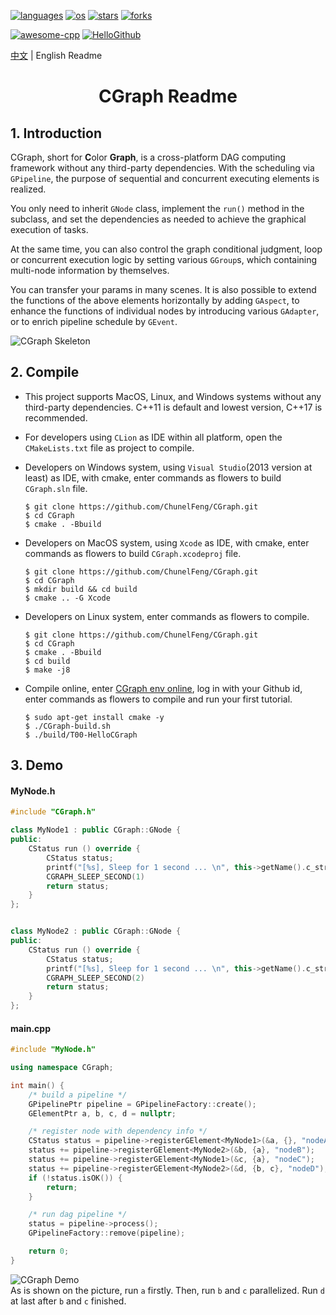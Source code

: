 <p align="left">
  <a href="https://github.com/ChunelFeng/CGraph"><img src="https://badgen.net/badge/langs/C++/cyan?list=1" alt="languages"></a>
  <a href="https://github.com/ChunelFeng/CGraph"><img src="https://badgen.net/badge/os/MacOS,Linux,Windows/cyan?list=1" alt="os"></a>
  <a href="https://github.com/ChunelFeng/CGraph/stargazers"><img src="https://badgen.net/github/stars/ChunelFeng/CGraph?color=cyan" alt="stars"></a>
  <a href="https://github.com/ChunelFeng/CGraph/network/members"><img src="https://badgen.net/github/forks/ChunelFeng/CGraph?color=cyan" alt="forks"></a>
</p>

[![awesome-cpp](https://badgen.net/badge/icon/awesome-cpp/purple?icon=awesome&label&color)](https://github.com/fffaraz/awesome-cpp)
[![HelloGithub](https://badgen.net/badge/icon/HelloGithub/purple?icon=awesome&label&color)](https://github.com/521xueweihan/HelloGitHub/blob/master/content/HelloGitHub70.md)

[中文](README.md) | English Readme

<h1 align="center">
  CGraph Readme
</h1>

## 1. Introduction

CGraph, short for <b>C</b>olor <b>Graph</b>, is a cross-platform DAG computing framework without any third-party dependencies. With the scheduling via `GPipeline`, the purpose of sequential and concurrent executing elements is realized.

You only need to inherit `GNode` class, implement the `run()` method in the subclass, and set the dependencies as needed to achieve the graphical execution of tasks.

At the same time, you can also control the graph conditional judgment, loop or concurrent execution logic by setting various `GGroup`s, which containing multi-node information by themselves.

You can transfer your params in many scenes. It is also possible to extend the functions of the above elements horizontally by adding `GAspect`, to enhance the functions of individual nodes by introducing various `GAdapter`, or to enrich pipeline schedule by `GEvent`.

![CGraph Skeleton](https://github.com/ChunelFeng/CGraph/blob/main/doc/image/CGraph%20Skeleton.jpg)
<br>

## 2. Compile
* This project supports MacOS, Linux, and Windows systems without any third-party dependencies. C++11 is default and lowest version, C++17 is recommended.
  
* For developers using `CLion` as IDE within all platform, open the `CMakeLists.txt` file as project to compile.

* Developers on Windows system, using `Visual Studio`(2013 version at least) as IDE, with cmake, enter commands as flowers to build `CGraph.sln` file.
  ```shell
  $ git clone https://github.com/ChunelFeng/CGraph.git
  $ cd CGraph
  $ cmake . -Bbuild
  ```

* Developers on MacOS system, using `Xcode` as IDE, with cmake, enter commands as flowers to build `CGraph.xcodeproj` file.
  ```shell
  $ git clone https://github.com/ChunelFeng/CGraph.git
  $ cd CGraph
  $ mkdir build && cd build
  $ cmake .. -G Xcode
  ```

* Developers on Linux system, enter commands as flowers to compile.
  ```shell
  $ git clone https://github.com/ChunelFeng/CGraph.git
  $ cd CGraph
  $ cmake . -Bbuild
  $ cd build
  $ make -j8
  ```

* Compile online, enter [CGraph env online](https://gitpod.io/#/github.com/ChunelFeng/CGraph), log in with your Github id, enter commands as flowers to compile and run your first tutorial.
  ```shell
  $ sudo apt-get install cmake -y
  $ ./CGraph-build.sh
  $ ./build/T00-HelloCGraph
  ```

## 3. Demo

#### MyNode.h
```cpp
#include "CGraph.h"

class MyNode1 : public CGraph::GNode {
public:
    CStatus run () override {
        CStatus status;
        printf("[%s], Sleep for 1 second ... \n", this->getName().c_str());
        CGRAPH_SLEEP_SECOND(1)
        return status;
    }
};


class MyNode2 : public CGraph::GNode {
public:
    CStatus run () override {
        CStatus status;
        printf("[%s], Sleep for 1 second ... \n", this->getName().c_str());
        CGRAPH_SLEEP_SECOND(2)
        return status;
    }
};
```

#### main.cpp
```cpp
#include "MyNode.h"

using namespace CGraph;

int main() {
    /* build a pipeline */
    GPipelinePtr pipeline = GPipelineFactory::create();
    GElementPtr a, b, c, d = nullptr;

    /* register node with dependency info */
    CStatus status = pipeline->registerGElement<MyNode1>(&a, {}, "nodeA");    // register nodeA with no dependency
    status += pipeline->registerGElement<MyNode2>(&b, {a}, "nodeB");    // b depends a
    status += pipeline->registerGElement<MyNode1>(&c, {a}, "nodeC");
    status += pipeline->registerGElement<MyNode2>(&d, {b, c}, "nodeD");    // d depends b and c
    if (!status.isOK()) {
        return;
    }

    /* run dag pipeline */
    status = pipeline->process();
    GPipelineFactory::remove(pipeline);

    return 0;
}
```

![CGraph Demo](https://github.com/ChunelFeng/CGraph/blob/main/doc/image/CGraph%20Demo.jpg)
<br>
As is shown on the picture, run `a` firstly. Then, run `b` and `c` parallelized. Run `d` at last after `b` and `c` finished.





